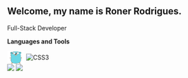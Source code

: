 ## Welcome, my name is Roner Rodrigues.

Full-Stack Developer

**Languages and Tools**

<img align="middle" alt="Go" height="30" width="40" src="https://raw.githubusercontent.com/devicons/devicon/master/icons/go/go-original.svg" style="max-width: 100%;">
<img align="middle" alt="CSS3" height="30" width="40" src="https://cdn.jsdelivr.net/gh/devicons/devicon/icons/css3/css3-original.svg" />
          

<div dir="auto">
  <a href="mailto: ronerrodrigues.dev@gmail.com"><img src="https://camo.githubusercontent.com/8dc571c3424c4f1f050a1b6d82f5051c3735615c84658d78e602e1d274fa7e96/68747470733a2f2f696d672e736869656c64732e696f2f62616467652f2d476d61696c2d2532334541343333353f7374796c653d666f722d7468652d6261646765266c6f676f3d676d61696c266c6f676f436f6c6f723d7768697465" data-canonical-src="https://img.shields.io/badge/-Gmail-%23EA4335?style=for-the-badge&amp;logo=gmail&amp;logoColor=white" style="max-width: 100%;"></a>
  <a href="https://www.linkedin.com/in/roner-rodrigues/" rel="nofollow"><img src="https://camo.githubusercontent.com/1fb28218088b45b065a7445cafa9d5f027a657f17cb4f8b3a9472b1f59952949/68747470733a2f2f696d672e736869656c64732e696f2f62616467652f2d4c696e6b6564496e2d2532333030373742353f7374796c653d666f722d7468652d6261646765266c6f676f3d6c696e6b6564696e266c6f676f436f6c6f723d7768697465" data-canonical-src="https://img.shields.io/badge/-LinkedIn-%230077B5?style=for-the-badge&amp;logo=linkedin&amp;logoColor=white" style="max-width: 100%;"></a>
</div>

          
